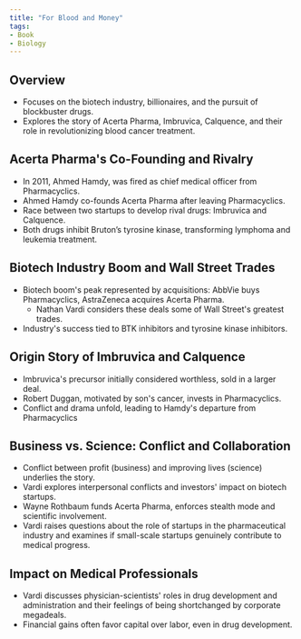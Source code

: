 ```yaml
---
title: "For Blood and Money"
tags:
- Book
- Biology
---
```

## Overview
- Focuses on the biotech industry, billionaires, and the pursuit of blockbuster drugs.
- Explores the story of Acerta Pharma, Imbruvica, Calquence, and their role in revolutionizing blood cancer treatment.
## **Acerta Pharma's Co-Founding and Rivalry**
- In 2011, Ahmed Hamdy, was fired as chief medical officer from Pharmacyclics.
- Ahmed Hamdy co-founds Acerta Pharma after leaving Pharmacyclics.
- Race between two startups to develop rival drugs: Imbruvica and Calquence.
- Both drugs inhibit Bruton’s tyrosine kinase, transforming lymphoma and leukemia treatment.
## **Biotech Industry Boom and Wall Street Trades**
- Biotech boom's peak represented by acquisitions: AbbVie buys Pharmacyclics, AstraZeneca acquires Acerta Pharma.
	- Nathan Vardi considers these deals some of Wall Street's greatest trades.
- Industry's success tied to BTK inhibitors and tyrosine kinase inhibitors.
## **Origin Story of Imbruvica and Calquence**
- Imbruvica's precursor initially considered worthless, sold in a larger deal.
- Robert Duggan, motivated by son's cancer, invests in Pharmacyclics.
- Conflict and drama unfold, leading to Hamdy's departure from Pharmacyclics

## **Business vs. Science: Conflict and Collaboration**
- Conflict between profit (business) and improving lives (science) underlies the story.
- Vardi explores interpersonal conflicts and investors' impact on biotech startups.
- Wayne Rothbaum funds Acerta Pharma, enforces stealth mode and scientific involvement.
- Vardi raises questions about the role of startups in the pharmaceutical industry and examines if small-scale startups genuinely contribute to medical progress.
## **Impact on Medical Professionals**
- Vardi discusses physician-scientists' roles in drug development and administration and their feelings of being shortchanged by corporate megadeals.
- Financial gains often favor capital over labor, even in drug development.